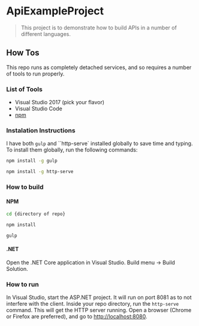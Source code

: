 # ApiExampleProject

>This project is to demonstrate how to build APIs in a number of different languages.


## How Tos

This repo runs as completely detached services, and so requires a number of tools to run properly.

### List of Tools

* Visual Studio 2017 (pick your flavor)
* Visual Studio Code
* [npm](https://nodejs.org/en/download/)

### Instalation Instructions

I have both `gulp` and ``http-serve` installed globally to save time and typing. To install them globally, run the following commands:

```sh
npm install -g gulp
```

```sh
npm install -g http-serve
```

### How to build

#### NPM
```sh
cd {directory of repo}
```

```sh
npm install
```

```sh
gulp
```

#### .NET

Open the .NET Core application in Visual Studio. Build menu -> Build Solution.

### How to run

In Visual Studio, start the ASP.NET project. It will run on port 8081 as to not interfere with the client. Inside your repo directory, run the `http-serve` command. This will get the HTTP server running. Open a browser (Chrome or Firefox are preferred), and go to [http://localhost:8080](http://localhost:8080).